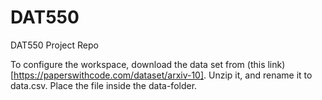 # DAT550
DAT550 Project Repo


To configure the workspace, download the data set from (this link)[https://paperswithcode.com/dataset/arxiv-10]. Unzip it, and rename it to data.csv. Place the file inside the data-folder.